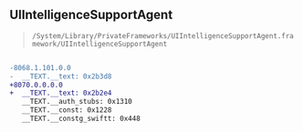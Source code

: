 ## UIIntelligenceSupportAgent

> `/System/Library/PrivateFrameworks/UIIntelligenceSupportAgent.framework/UIIntelligenceSupportAgent`

```diff

-8068.1.101.0.0
-  __TEXT.__text: 0x2b3d8
+8070.0.0.0.0
+  __TEXT.__text: 0x2b2e4
   __TEXT.__auth_stubs: 0x1310
   __TEXT.__const: 0x1228
   __TEXT.__constg_swiftt: 0x448

```

